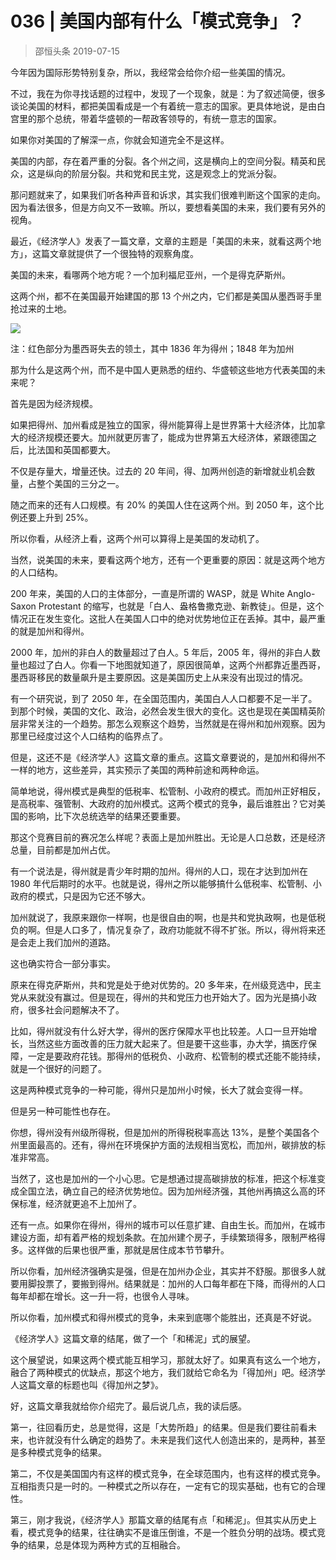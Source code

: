 # 036 | 美国内部有什么「模式竞争」？
> 邵恒头条
2019-07-15

今年因为国际形势特别复杂，所以，我经常会给你介绍一些美国的情况。

不过，我在为你寻找话题的过程中，发现了一个现象，就是：为了叙述简便，很多谈论美国的材料，都把美国看成是一个有着统一意志的国家。更具体地说，是由白宫里的那个总统，带着华盛顿的一帮政客领导的，有统一意志的国家。

如果你对美国的了解深一点，你就会知道完全不是这样。

美国的内部，存在着严重的分裂。各个州之间，这是横向上的空间分裂。精英和民众，这是纵向的阶层分裂。共和党和民主党，这是观念上的党派分裂。

那问题就来了，如果我们听各种声音和诉求，其实我们很难判断这个国家的走向。因为看法很多，但是方向又不一致嘛。所以，要想看美国的未来，我们要有另外的视角。

最近，《经济学人》发表了一篇文章，文章的主题是「美国的未来，就看这两个地方」，这篇文章就提供了一个很独特的观察角度。

美国的未来，看哪两个地方呢？一个加利福尼亚州，一个是得克萨斯州。

这两个州，都不在美国最开始建国的那 13 个州之内，它们都是美国从墨西哥手里抢过来的土地。

![](https://raw.githubusercontent.com/dalong0514/selfstudy/master/图片链接/其他/2019025.jpg)

注：红色部分为墨西哥失去的领土，其中 1836 年为得州；1848 年为加州

那为什么是这两个州，而不是中国人更熟悉的纽约、华盛顿这些地方代表美国的未来呢？

首先是因为经济规模。

如果把得州、加州看成是独立的国家，得州能算得上是世界第十大经济体，比加拿大的经济规模还要大。加州就更厉害了，能成为世界第五大经济体，紧跟德国之后，比法国和英国都要大。

不仅是存量大，增量还快。过去的 20 年间，得、加两州创造的新增就业机会数量，占整个美国的三分之一。

随之而来的还有人口规模。有 20% 的美国人住在这两个州。到 2050 年，这个比例还要上升到 25%。

所以你看，从经济上看，这两个州可以算得上是美国的发动机了。

当然，说美国的未来，要看这两个地方，还有一个更重要的原因：就是这两个地方的人口结构。

200 年来，美国的人口的主体部分，一直是所谓的 WASP，就是 White Anglo-Saxon Protestant 的缩写，也就是「白人、盎格鲁撒克逊、新教徒」。但是，这个情况正在发生变化。这批人在美国人口中的绝对优势地位正在丢掉。其中，最严重的就是加州和得州。

2000 年，加州的非白人的数量超过了白人。5 年后，2005 年，得州的非白人数量也超过了白人。你看一下地图就知道了，原因很简单，这两个州都靠近墨西哥，墨西哥移民的数量飙升是主要原因。这是美国历史上从来没有出现过的情况。

有一个研究说，到了 2050 年，在全国范围内，美国白人人口都要不足一半了。到那个时候，美国的文化、政治，必然会发生很大的变化。这也是现在美国精英阶层非常关注的一个趋势。那怎么观察这个趋势，当然就是在得州和加州观察。因为那里已经度过这个人口结构的临界点了。

但是，这还不是《经济学人》这篇文章的重点。这篇文章要说的，是加州和得州不一样的地方，这些差异，其实预示了美国的两种前途和两种命运。

简单地说，得州模式是典型的低税率、松管制、小政府的模式。而加州正好相反，是高税率、强管制、大政府的加州模式。这两个模式的竞争，最后谁胜出？它对美国的影响，比下次总统选举的结果还要重要。

那这个竞赛目前的赛况怎么样呢？表面上是加州胜出。无论是人口总数，还是经济总量，目前都是加州占优。

有一个说法是，得州就是青少年时期的加州。得州的人口，现在才达到加州在 1980 年代后期时的水平。也就是说，得州之所以能够搞什么低税率、松管制、小政府的模式，只是因为它还不够大。

加州就说了，我原来跟你一样啊，也是很自由的啊，也是共和党执政啊，也是低税负的啊。但是人口多了，情况复杂了，政府功能就不得不扩张。所以，得州将来还是会走上我们加州的道路。

这也确实符合一部分事实。

原来在得克萨斯州，共和党是处于绝对优势的。20 多年来，在州级竞选中，民主党从来就没有赢过。但是现在，得州的共和党压力也开始大了。因为光是搞小政府，很多社会问题解决不了。

比如，得州就没有什么好大学，得州的医疗保障水平也比较差。人口一旦开始增长，当然这些方面改善的压力就大起来了。但是要干这些事，办大学，搞医疗保障，一定是要政府花钱。那得州的低税负、小政府、松管制的模式还能不能持续，就是一个很好的问题了。

这是两种模式竞争的一种可能，得州只是加州小时候，长大了就会变得一样。

但是另一种可能性也存在。

你想，得州没有州级所得税，但是加州的所得税税率高达 13%，是整个美国各个州里面最高的。还有，得州在环境保护方面的法规相当宽松，而加州，碳排放的标准非常高。

当然了，这也是加州的一个小心思。它是想通过提高碳排放的标准，把这个标准变成全国立法，确立自己的经济优势地位。因为加州经济强，其他州再搞这么高的环保标准，经济就更追不上加州了。

还有一点。如果你在得州，得州的城市可以任意扩建、自由生长。而加州，在城市建设方面，却有着严格的规划条款。在加州建个房子，手续繁琐得多，限制严格得多。这样做的后果也很严重，那就是居住成本节节攀升。

所以你看，加州经济强确实是强，但是在加州办企业，其实并不舒服。那很多人就要用脚投票了，要搬到得州。结果就是：加州的人口每年都在下降，而得州的人口每年却都在增长。这一升一将，也很令人寻味。

所以你看，加州模式和得州模式的竞争，未来到底哪个能胜出，还真是不好说。

《经济学人》这篇文章的结尾，做了一个「和稀泥」式的展望。

这个展望说，如果这两个模式能互相学习，那就太好了。如果真有这么一个地方，融合了两种模式的优缺点，那这个地方，我们就给它命名为「得加州」吧。经济学人这篇文章的标题也叫《得加州之梦》。

好，这篇文章我就给你介绍完了。最后说几点，我的读后感。

第一，往回看历史，总是觉得，这是「大势所趋」的结果。但是我们要往前看未来，也许就没有什么确定的趋势了。未来是我们这代人创造出来的，是两种，甚至是多种模式竞争的结果。

第二，不仅是美国国内有这样的模式竞争，在全球范围内，也有这样的模式竞争。互相指责只是一时的。一种模式之所以存在，一定有它的现实基础，也有它的合理性。

第三，刚才我说，《经济学人》那篇文章的结尾有点「和稀泥」。但其实从历史上看，模式竞争的结果，往往确实不是谁压倒谁，不是一个胜负分明的战场。模式竞争的结果，总是体现为两种方式的互相融合。



